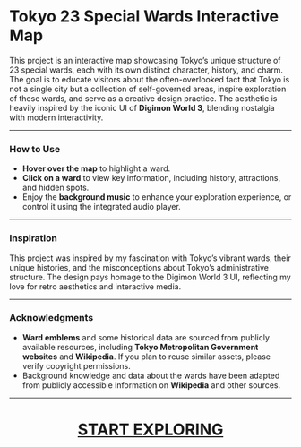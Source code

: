 # Tokyo 23 Special Wards Interactive Map

This project is an interactive map showcasing Tokyo’s unique structure of 23 special wards, each with its own distinct character, history, and charm. The goal is to educate visitors about the often-overlooked fact that Tokyo is not a single city but a collection of self-governed areas, inspire exploration of these wards, and serve as a creative design practice. The aesthetic is heavily inspired by the iconic UI of **Digimon World 3**, blending nostalgia with modern interactivity.

---

### How to Use

- **Hover over the map** to highlight a ward.
- **Click on a ward** to view key information, including history, attractions, and hidden spots.
- Enjoy the **background music** to enhance your exploration experience, or control it using the integrated audio player.

---

### Inspiration

This project was inspired by my fascination with Tokyo’s vibrant wards, their unique histories, and the misconceptions about Tokyo’s administrative structure. The design pays homage to the Digimon World 3 UI, reflecting my love for retro aesthetics and interactive media. 

---

### Acknowledgments

- **Ward emblems** and some historical data are sourced from publicly available resources, including **Tokyo Metropolitan Government websites** and **Wikipedia**. If you plan to reuse similar assets, please verify copyright permissions.
- Background knowledge and data about the wards have been adapted from publicly accessible information on **Wikipedia** and other sources. 

---

<div align="center">
    <h1><b><a href="https://aryadjenar.github.io/Tokyo-23-Wards-Map/">START EXPLORING</a></b></h1>
</div>
